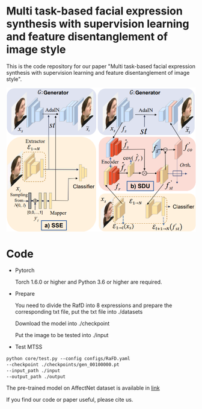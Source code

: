 # Multi task-based facial expression synthesis with supervision learning and feature disentanglement of image style
This is the code repository for our paper "Multi task-based facial expression synthesis with supervision learning and feature disentanglement of image style".

![alt 属性文本](https://github.com/lumanxi236/MTSS/blob/main/architecture.png)

# Code
+ Pytorch
  
  Torch 1.6.0 or higher and Python 3.6 or higher are required.

+ Prepare
  
  You need to divide the RafD into 8 expressions and prepare the corresponding txt file, put the txt file into ./datasets

  Download the model into ./checkpoint
  
  Put the image to be tested into ./input

+ Test MTSS
```
python core/test.py --config configs/RaFD.yaml
--checkpoint ./checkpoints/gen_00100000.pt
--input_path ./input
--output_path ./output
```

The pre-trained model on AffectNet dataset is available in [link](https://drive.google.com/drive/folders/1cz9pVkyrFrENOLxP6gGBqtiDj7MQxI2O?usp=sharing)

If you find our code or paper useful, please cite us.
